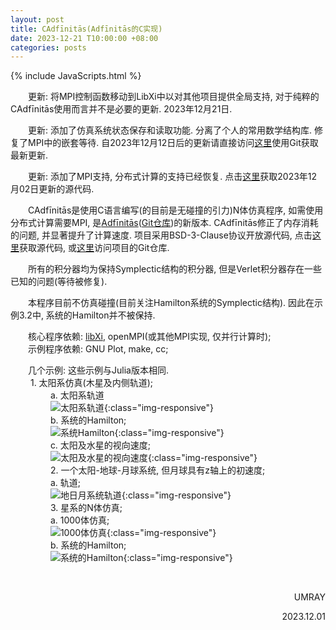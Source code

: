 ```yaml
---
layout: post
title: CAdfīnitās(Adfīnitās的C实现)
date: 2023-12-21 T10:00:00 +08:00
categories: posts
---
```


{% include JavaScripts.html %}

&emsp;&emsp;更新: 将MPI控制函数移动到LibXi中以对其他项目提供全局支持, 对于纯粹的CAdfīnitās使用而言并不是必要的更新. 2023年12月21日.  

&emsp;&emsp;更新: 添加了仿真系统状态保存和读取功能. 分离了个人的常用数学结构库. 修复了MPI中的嵌套等待. 自2023年12月12日后的更新请直接访问[这里](https://github.com/Umaru-Xi/CAdfinitas/ "Git仓库")使用Git获取最新更新.  

&emsp;&emsp;更新: 添加了MPI支持, 分布式计算的支持已经恢复. 点击[这里](https://github.com/Umaru-Xi/CAdfinitas/releases/download/2023-12-02/CAdfinitas.tar.xz "最新源代码")获取2023年12月02日更新的源代码.  

&emsp;&emsp;CAdfīnitās是使用C语言编写(的目前是无碰撞的引力)N体仿真程序, 如需使用分布式计算需要MPI, 是[Adfīnitās](/posts/2023/12/01/Adfinitas.html "Adfīnitās页面")([Git仓库](https://github.com/Umaru-Xi/Adfinitas "Git仓库"))的新版本. CAdfīnitās修正了内存消耗的问题, 并显著提升了计算速度. 项目采用BSD-3-Clause协议开放源代码, 点击[这里](https://github.com/Umaru-Xi/CAdfinitas/releases/download/2023-12-01/CAdfinitas.tar.xz "获取源码")获取源代码, 或[这里](https://github.com/Umaru-Xi/CAdfinitas/ "Git仓库")访问项目的Git仓库.  

&emsp;&emsp;所有的积分器均为保持Symplectic结构的积分器, 但是Verlet积分器存在一些已知的问题(等待被修复).  

&emsp;&emsp;本程序目前不仿真碰撞(目前关注Hamilton系统的Symplectic结构). 因此在示例3.2中, 系统的Hamilton并不被保持.  

&emsp;&emsp;核心程序依赖: [libXi](https://github.com/Umaru-Xi/LibXi "LibXi的Git仓库"), openMPI(或其他MPI实现, 仅并行计算时);  
&emsp;&emsp;示例程序依赖: GNU Plot, make, cc;  

&emsp;&emsp;几个示例: 这些示例与Julia版本相同.  
&emsp;&emsp; 1. 太阳系仿真(木星及内侧轨道);  
&emsp;&emsp; &emsp;&emsp; a. 太阳系轨道  
&emsp;&emsp; &emsp;&emsp; ![太阳系轨道](/include/CAdfinitas/CAdfinitasExample1.1.gif){:class="img-responsive"}  
&emsp;&emsp; &emsp;&emsp; b. 系统的Hamilton;  
&emsp;&emsp; &emsp;&emsp; ![系统Hamilton](/include/CAdfinitas/CAdfinitasExample1.2.png){:class="img-responsive"}  
&emsp;&emsp; &emsp;&emsp; c. 太阳及水星的视向速度;  
&emsp;&emsp; &emsp;&emsp; ![太阳及水星的视向速度](/include/CAdfinitas/CAdfinitasExample1.3.png){:class="img-responsive"}  
&emsp;&emsp; &emsp;&emsp; 2. 一个太阳-地球-月球系统, 但月球具有z轴上的初速度;  
&emsp;&emsp; &emsp;&emsp; a. 轨道;  
&emsp;&emsp; &emsp;&emsp; ![地日月系统轨道](/include/CAdfinitas/CAdfinitasExample2.1.gif){:class="img-responsive"}  
&emsp;&emsp; &emsp;&emsp; 3. 星系的N体仿真;  
&emsp;&emsp; &emsp;&emsp; a. 1000体仿真;  
&emsp;&emsp; &emsp;&emsp; ![1000体仿真](/include/CAdfinitas/CAdfinitasExample3.1.gif){:class="img-responsive"}  
&emsp;&emsp; &emsp;&emsp; b. 系统的Hamilton;  
&emsp;&emsp; &emsp;&emsp; ![系统的Hamilton](/include/CAdfinitas/CAdfinitasExample3.2.png){:class="img-responsive"}  

&emsp;&emsp;  
<p align="right">UMRAY</p>
<p align="right">2023.12.01</p>
